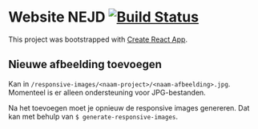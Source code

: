 Website NEJD [![Build Status](https://travis-ci.com/Voles/website-nejd.svg?branch=master)](https://travis-ci.com/Voles/website-nejd)
============

This project was bootstrapped with [Create React App](https://github.com/facebookincubator/create-react-app).

## Nieuwe afbeelding toevoegen

Kan in `/responsive-images/<naam-project>/<naam-afbeelding>.jpg`.
Momenteel is er alleen ondersteuning voor JPG-bestanden.

Na het toevoegen moet je opnieuw de responsive images genereren.
Dat kan met behulp van `$ generate-responsive-images`.
